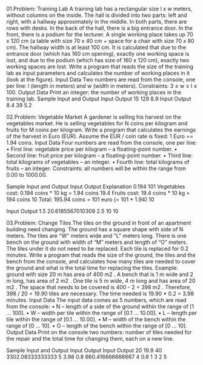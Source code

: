 01.Problem: Training Lab
A training lab has a rectangular size l x w meters, without columns on the inside. The hall is divided 
into two parts: left and right, with a hallway approximately in the middle. In both parts, there are rows 
with desks. In the back of the hall, there is a big entrance door. In the front, there is a podium for the 
lecturer. A single working place takes up 70 x 120 cm (a table with size 70 x 40 cm + space for a chair 
with size 70 x 80 cm). The hallway width is at least 100 cm. It is calculated that due to the entrance 
door (which has 160 cm opening), exactly one working space is lost, and due to the podium (which 
has size of 160 x 120 cm), exactly two working spaces are lost. Write a program that reads the size 
of the training lab as input parameters and calculates the number of working places in it (look at the 
figure).
Input Data
Two numbers are read from the console, one per line: l (length in meters) and w (width in meters).
Constraints: 3 ≤ w ≤ l ≤ 100.
Output Data
Print an integer: the number of working places in the training lab.
Sample Input and Output
Input Output
15    129
8.9 
Input Output
8.4   39
5.2 

02.Problem: Vegetable Market
A gardener is selling his harvest on the vegetables market. He is selling vegetables for N coins per 
kilogram and fruits for M coins per kilogram. Write a program that calculates the earnings of the 
harvest in Euro (EUR). Assume the EUR / coin rate is fixed: 1 Euro == 1.94 coins.
Input Data
Four numbers are read from the console, one per line:
• First line: vegetable price per kilogram – a floating-point number.
• Second line: fruit price per kilogram – a floating-point number.
• Third line: total kilograms of vegetables – an integer.
• Fourth line: total kilograms of fruits – an integer.
Constraints: all numbers will be within the range from 0.00 to 1000.00.

Sample Input and Output
Input Output   Explanation 
0.194  101     Vegetables cost: 0.194 coins * 10 kg = 1.94 coins
19.4           Fruits cost: 19.4 coins * 10 kg = 194 coins
10             Total: 195.94 coins = 101 euro (= 101 * 1.94)
10

Input Output 
1.5   20.6185567010309 
2.5
10
10 

03.Problem: Change Tiles
The tiles on the ground in front of an apartment building need changing. The ground has a square 
shape with side of N meters. The tiles are "W" meters wide and "L" meters long. There is one bench 
on the ground with width of “M” meters and length of “O” meters. The tiles under it do not need to 
be replaced. Each tile is replaced for 0.2 minutes. Write a program that reads the size of the ground, 
the tiles and the bench from the console, and calculates how many tiles are needed to cover the 
ground and what is the total time for replacing the tiles.
Example: ground with size 20 m has area of 400 m2
. A bench that is 1 m wide and 2 m long, has area 
of 2 m2
. One tile is 5 m wide, 4 m long and has area of 20 m2
. The space that needs to be covered is
400 - 2 = 398 m2
. Therefore, 398 / 20 = 19.90 tiles are necessary. The time needed is 19.90 * 0.2 = 
3.98 minutes. 
Input Data
The input data comes as 5 numbers, which are read from the console:
• N – length of a side of the ground within the range of [1 … 100].
• W – width per tile within the range of [0.1 … 10.00].
• L – length per tile within the range of [0.1 … 10.00].
• М – width of the bench within the range of [0 … 10].
• О – length of the bench within the range of [0 … 10].
Output Data
Print on the console two numbers: number of tiles needed for the repair and the total time for 
changing them, each on a new line.

Sample Input and Output
Input Output  Input Output 
20    19.9    40    3302.08333333333
5     3.98    0.8   660.416666666667
4             0.6
1             3
2             5
